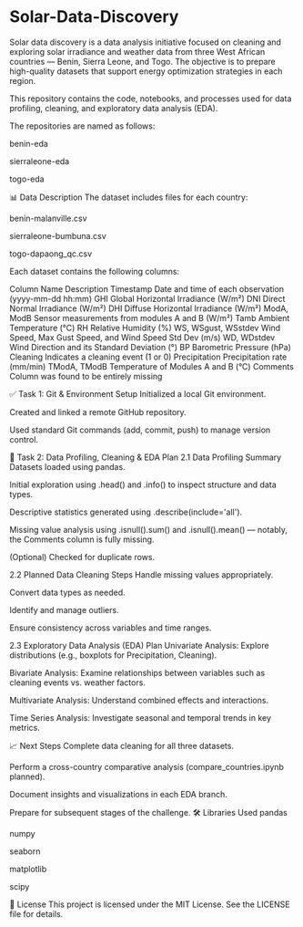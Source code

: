 # Solar-Data-Discovery
Solar data discovery is a data analysis initiative focused on cleaning and exploring solar irradiance and weather data from three West African countries — Benin, Sierra Leone, and Togo. The objective is to prepare high-quality datasets that support energy optimization strategies in each region.

This repository contains the code, notebooks, and processes used for data profiling, cleaning, and exploratory data analysis (EDA).

The repositories are named as follows:

benin-eda

sierraleone-eda

togo-eda

📊 Data Description
The dataset includes files for each country:

benin-malanville.csv

sierraleone-bumbuna.csv

togo-dapaong_qc.csv

Each dataset contains the following columns:

Column Name	Description
Timestamp	Date and time of each observation (yyyy-mm-dd hh:mm)
GHI	Global Horizontal Irradiance (W/m²)
DNI	Direct Normal Irradiance (W/m²)
DHI	Diffuse Horizontal Irradiance (W/m²)
ModA, ModB	Sensor measurements from modules A and B (W/m²)
Tamb	Ambient Temperature (°C)
RH	Relative Humidity (%)
WS, WSgust, WSstdev	Wind Speed, Max Gust Speed, and Wind Speed Std Dev (m/s)
WD, WDstdev	Wind Direction and its Standard Deviation (°)
BP	Barometric Pressure (hPa)
Cleaning	Indicates a cleaning event (1 or 0)
Precipitation	Precipitation rate (mm/min)
TModA, TModB	Temperature of Modules A and B (°C)
Comments	Column was found to be entirely missing

✅ Task 1: Git & Environment Setup
Initialized a local Git environment.

Created and linked a remote GitHub repository.

Used standard Git commands (add, commit, push) to manage version control.

📌 Task 2: Data Profiling, Cleaning & EDA Plan
2.1 Data Profiling Summary
Datasets loaded using pandas.

Initial exploration using .head() and .info() to inspect structure and data types.

Descriptive statistics generated using .describe(include='all').

Missing value analysis using .isnull().sum() and .isnull().mean() — notably, the Comments column is fully missing.

(Optional) Checked for duplicate rows.

2.2 Planned Data Cleaning Steps
Handle missing values appropriately.

Convert data types as needed.

Identify and manage outliers.

Ensure consistency across variables and time ranges.

2.3 Exploratory Data Analysis (EDA) Plan
Univariate Analysis: Explore distributions (e.g., boxplots for Precipitation, Cleaning).

Bivariate Analysis: Examine relationships between variables such as cleaning events vs. weather factors.

Multivariate Analysis: Understand combined effects and interactions.

Time Series Analysis: Investigate seasonal and temporal trends in key metrics.

📈 Next Steps
Complete data cleaning for all three datasets.

Perform a cross-country comparative analysis (compare_countries.ipynb planned).

Document insights and visualizations in each EDA branch.

Prepare for subsequent stages of the challenge.
🛠️ Libraries Used
pandas

numpy

seaborn

matplotlib

scipy

📄 License
This project is licensed under the MIT License. See the LICENSE file for details.

